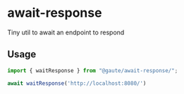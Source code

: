 # await-response

Tiny util to await an endpoint to respond

## Usage

```ts
import { waitResponse } from "@gaute/await-response/";

await waitResponse('http://localhost:8080/')
```